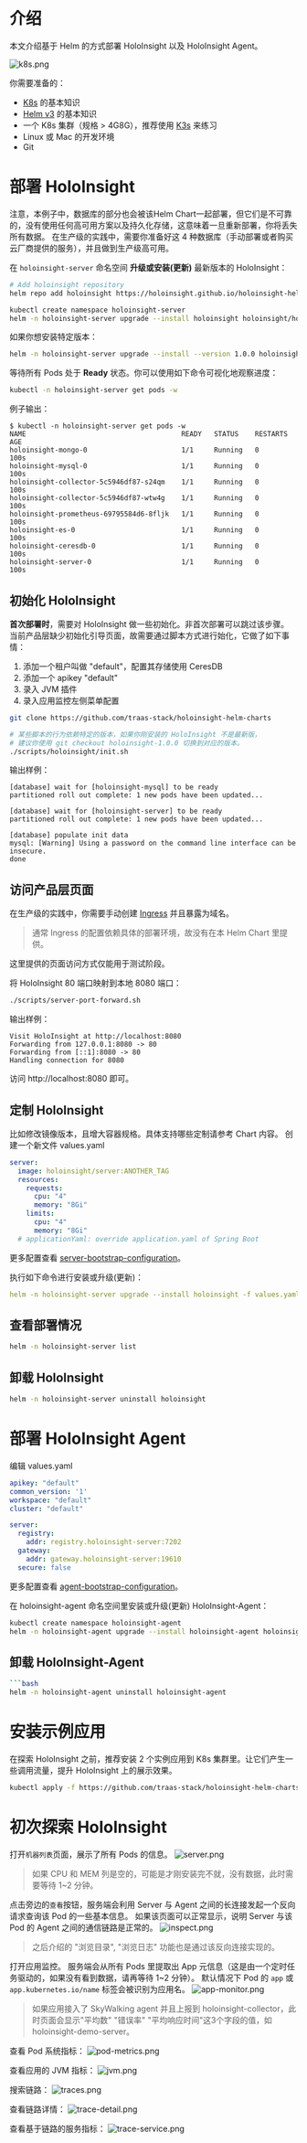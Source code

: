 # 介绍

本文介绍基于 Helm 的方式部署 HoloInsight 以及 HoloInsight Agent。

![k8s.png](k8s.png "部署架构图")

你需要准备的：

- [K8s](https://kubernetes.io/) 的基本知识
- [Helm v3](https://helm.sh/) 的基本知识
- 一个 K8s 集群（规格 > 4G8G），推荐使用 [K3s](https://docs.k3s.io/) 来练习
- Linux 或 Mac 的开发环境
- Git

# 部署 HoloInsight

注意，本例子中，数据库的部分也会被该Helm Chart一起部署，但它们是不可靠的，没有使用任何高可用方案以及持久化存储，这意味着一旦重新部署，你将丢失所有数据。
在生产级的实践中，需要你准备好这 4 种数据库（手动部署或者购买云厂商提供的服务），并且做到生产级高可用。

在 `holoinsight-server` 命名空间 **升级或安装(更新)** 最新版本的 HoloInsight：

```bash
# Add holoinsight repository
helm repo add holoinsight https://holoinsight.github.io/holoinsight-helm-charts/

kubectl create namespace holoinsight-server
helm -n holoinsight-server upgrade --install holoinsight holoinsight/holoinsight
```

如果你想安装特定版本：
```bash
helm -n holoinsight-server upgrade --install --version 1.0.0 holoinsight holoinsight/holoinsight
```

等待所有 Pods 处于 **Ready** 状态。你可以使用如下命令可视化地观察进度：

```bash
kubectl -n holoinsight-server get pods -w
```

例子输出：
```text
$ kubectl -n holoinsight-server get pods -w
NAME                                      READY   STATUS    RESTARTS   AGE
holoinsight-mongo-0                       1/1     Running   0          100s
holoinsight-mysql-0                       1/1     Running   0          100s
holoinsight-collector-5c5946df87-s24qm    1/1     Running   0          100s
holoinsight-collector-5c5946df87-wtw4g    1/1     Running   0          100s
holoinsight-prometheus-69795584d6-8fljk   1/1     Running   0          100s
holoinsight-es-0                          1/1     Running   0          100s
holoinsight-ceresdb-0                     1/1     Running   0          100s
holoinsight-server-0                      1/1     Running   0          100s
```

## 初始化 HoloInsight
**首次部署时**，需要对 HoloInsight 做一些初始化。非首次部署可以跳过该步骤。
当前产品层缺少初始化引导页面，故需要通过脚本方式进行始化，它做了如下事情：

1. 添加一个租户叫做 "default"，配置其存储使用 CeresDB
2. 添加一个 apikey "default"
3. 录入 JVM 插件
4. 录入应用监控左侧菜单配置

```bash
git clone https://github.com/traas-stack/holoinsight-helm-charts

# 某些脚本的行为依赖特定的版本，如果你刚安装的 HoloInsight 不是最新版，
# 建议你使用 git checkout holoinsight-1.0.0 切换到对应的版本。
./scripts/holoinsight/init.sh
```

输出样例：
```text
[database] wait for [holoinsight-mysql] to be ready
partitioned roll out complete: 1 new pods have been updated...

[database] wait for [holoinsight-server] to be ready
partitioned roll out complete: 1 new pods have been updated...

[database] populate init data
mysql: [Warning] Using a password on the command line interface can be insecure.
done
```

## 访问产品层页面
在生产级的实践中，你需要手动创建 [Ingress](https://kubernetes.io/zh-cn/docs/concepts/services-networking/ingress/) 并且暴露为域名。
> 通常 Ingress 的配置依赖具体的部署环境，故没有在本 Helm Chart 里提供。

这里提供的页面访问方式仅能用于测试阶段。

将 HoloInsight 80 端口映射到本地 8080 端口：
```bash
./scripts/server-port-forward.sh
```

输出样例：
```text
Visit HoloInsight at http://localhost:8080
Forwarding from 127.0.0.1:8080 -> 80
Forwarding from [::1]:8080 -> 80
Handling connection for 8080
```

访问 http://localhost:8080 即可。

## 定制 HoloInsight
比如修改镜像版本，且增大容器规格。具体支持哪些定制请参考 Chart 内容。
创建一个新文件 values.yaml
```yaml
server:
  image: holoinsight/server:ANOTHER_TAG
  resources:
    requests:
      cpu: "4"
      memory: "8Gi"
    limits:
      cpu: "4"
      memory: "8Gi"
  # applicationYaml: override application.yaml of Spring Boot
```

更多配置查看 [server-bootstrap-configuration](../../../dev-guide/run/server-bootstrap-configuration.html)。

执行如下命令进行安装或升级(更新)：
```yaml
helm -n holoinsight-server upgrade --install holoinsight -f values.yaml
```

## 查看部署情况
```bash
helm -n holoinsight-server list
```

## 卸载 HoloInsight
```bash
helm -n holoinsight-server uninstall holoinsight
```

# 部署 HoloInsight Agent

编辑 values.yaml

```yaml
apikey: "default"
common_version: '1'
workspace: "default"
cluster: "default"

server:
  registry:
    addr: registry.holoinsight-server:7202
  gateway:
    addr: gateway.holoinsight-server:19610
  secure: false
```
更多配置查看 [agent-bootstrap-configuration](../../../dev-guide/run/agent-bootstrap-configuration.html)。

在 holoinsight-agent 命名空间里安装或升级(更新) HoloInsight-Agent：
```bash
kubectl create namespace holoinsight-agent
helm -n holoinsight-agent upgrade --install holoinsight-agent holoinsight/holoinsight-agent -f values.yaml 
```

## 卸载 HoloInsight-Agent
```bash
```bash
helm -n holoinsight-agent uninstall holoinsight-agent
```

# 安装示例应用
在探索 HoloInsight 之前，推荐安装 2 个实例应用到 K8s 集群里。让它们产生一些调用流量，提升 HoloInsight 上的展示效果。

```bash
kubectl apply -f https://github.com/traas-stack/holoinsight-helm-charts/blob/main/scripts/holoinsight/demo.yaml
```

# 初次探索 HoloInsight
打开`机器列表`页面，展示了所有 Pods 的信息。
![server.png](servers.png)
> 如果 CPU 和 MEM 列是空的，可能是才刚安装完不就，没有数据，此时需要等待 1~2 分钟。

点击旁边的`查看`按钮，服务端会利用 Server 与 Agent 之间的长连接发起一个反向请求查询该 Pod 的一些基本信息。
如果该页面可以正常显示，说明 Server 与该 Pod 的 Agent 之间的通信链路是正常的。
![inspect.png](inspect.png)
> 之后介绍的 "浏览目录", "浏览日志" 功能也是通过该反向连接实现的。

打开应用监控。
服务端会从所有 Pods 里提取出 App 元信息（这是由一个定时任务驱动的，如果没有看到数据，请再等待 1~2 分钟）。
默认情况下 Pod 的 `app` 或 `app.kubernetes.io/name` 标签会被识别为应用名。
![app-monitor.png](app-monitor.png)

> 如果应用接入了 SkyWalking agent 并且上报到 holoinsight-collector，此时页面会显示"平均数" "错误率" "平均响应时间"这3个字段的值，如 holoinsight-demo-server。

查看 Pod 系统指标：
![pod-metrics.png](pod-metrics.png)

查看应用的 JVM 指标：
![jvm.png](jvm.png)

搜索链路：
![traces.png](traces.png)

查看链路详情：
![trace-detail.png](trace-detail.png)

查看基于链路的服务指标：
![trace-service.png](trace-service.png)
